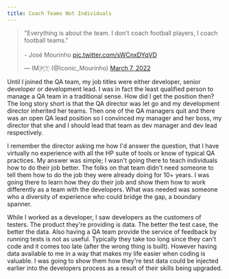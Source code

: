 ```yaml
---
title: Coach Teams Not Individuals
---
```


<blockquote class="twitter-tweet"><p lang="en" dir="ltr">&quot;Everything is about the team. I don&#39;t coach football players, I coach football teams.&quot;<br><br>- José Mourinho <a href="https://t.co/sWCnxDYqVD">pic.twitter.com/sWCnxDYqVD</a></p>&mdash; IM🇵🇹 (@Iconic_Mourinho) <a href="https://twitter.com/Iconic_Mourinho/status/1500807659439677443?ref_src=twsrc%5Etfw">March 7, 2022</a></blockquote> <script async src="https://platform.twitter.com/widgets.js" charset="utf-8"></script>

Until I joined the QA team, my job titles were either developer, senior developer or development lead. 
I was in fact the least qualified person to manage a QA team in a traditional sense. 
How did I get the position then? The long story short is that the QA director was let go and my development director inherited her teams. 
Then one of the QA managers quit and there was an open QA lead position so I convinced my manager and her boss, my director that she and I should lead that team as dev manager and dev lead respectively. 

I remember the director asking me how I'd answer the question, that I have virtually no experience with all the HP suite of tools or know of typical QA practices.
My answer was simple; I wasn't going there to teach individuals how to do their job better.
The folks on that team didn't need someone to tell them how to do the job they were already doing for 10+ years. 
I was going there to learn how they do their job and show them how to work differently as a team with the developers. 
What was needed was someone who a diversity of experience who could bridge the gap, a boundary spanner.

While I worked as a developer, I saw developers as the customers of testers. 
The product they're providing is data. The better the test case, the better the data. 
Also having a QA team provide the service of feedback by running tests is not as useful. 
Typically they take too long since they can't code and it comes too late (after the wrong thing is built). 
However having data available to me in a way that makes my life easier when coding is valuable. 
I was going to show them how they're test data could be injected earlier into the developers process as a result of their skills being upgraded.